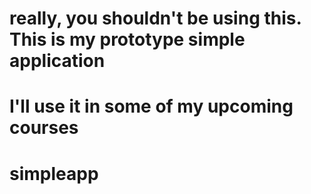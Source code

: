 # really, you shouldn't be using this. This is my prototype simple application
# I'll use it in some of my upcoming courses
# simpleapp
